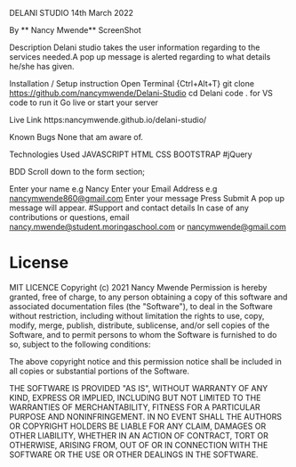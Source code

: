 DELANI STUDIO
14th March 2022

By ** Nancy Mwende**
ScreenShot


Description
Delani studio takes the user information regarding to the services needed.A pop up message is alerted regarding to what details he/she has given.

 Installation / Setup instruction
Open Terminal {Ctrl+Alt+T}
git clone https://github.com/nancymwende/Delani-Studio
cd Delani
code . for VS code to run it
Go live or start your server

 Live Link
https:nancymwende.github.io/delani-studio/

 Known Bugs
None that am aware of.

 Technologies Used
JAVASCRIPT
HTML
CSS
BOOTSTRAP
#jQuery

BDD
Scroll down to the form section;

Enter your  name e.g Nancy
Enter your Email Address e.g nancymwende860@gmail.com
Enter your message
Press Submit
A pop up message will appear.
#Support and contact details
In case of any contributions or questions, email nancy.mwende@student.moringaschool.com or nancymwende@gmail.com

# License
MIT LICENCE
Copyright (c) 2021 Nancy Mwende Permission is hereby granted, free of charge, to any person obtaining a copy of this software and associated documentation files (the "Software"), to deal in the Software without restriction, including without limitation the rights to use, copy, modify, merge, publish, distribute, sublicense, and/or sell copies of the Software, and to permit persons to whom the Software is furnished to do so, subject to the following conditions:

The above copyright notice and this permission notice shall be included in all copies or substantial portions of the Software.

THE SOFTWARE IS PROVIDED "AS IS", WITHOUT WARRANTY OF ANY KIND, EXPRESS OR IMPLIED, INCLUDING BUT NOT LIMITED TO THE WARRANTIES OF MERCHANTABILITY, FITNESS FOR A PARTICULAR PURPOSE AND NONINFRINGEMENT. IN NO EVENT SHALL THE AUTHORS OR COPYRIGHT HOLDERS BE LIABLE FOR ANY CLAIM, DAMAGES OR OTHER LIABILITY, WHETHER IN AN ACTION OF CONTRACT, TORT OR OTHERWISE, ARISING FROM, OUT OF OR IN CONNECTION WITH THE SOFTWARE OR THE USE OR OTHER DEALINGS IN THE SOFTWARE.